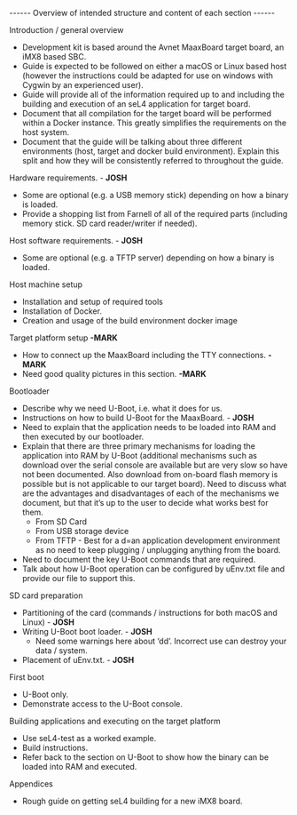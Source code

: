 ------ Overview of intended structure and content of each section ------

Introduction / general overview
- Development kit is based around the Avnet MaaxBoard target board, an iMX8 based SBC.
- Guide is expected to be followed on either a macOS or Linux based host (however the instructions could be adapted for use on windows with Cygwin by an experienced user).
- Guide will provide all of the information required up to and including the building and execution of an seL4 application for target board.
- Document that all compilation for the target board will be performed within a Docker instance. This greatly simplifies the requirements on the host system.
- Document that the guide will be talking about three different environments (host, target and docker build environment). Explain this split and how they will be consistently referred to throughout the guide.

Hardware requirements. - **JOSH**
- Some are optional (e.g. a USB memory stick) depending on how a binary is loaded.
- Provide a shopping list from Farnell of all of the required parts (including memory stick. SD card reader/writer if needed).

Host software requirements. - **JOSH**
- Some are optional (e.g. a TFTP server) depending on how a binary is loaded.

Host machine setup
- Installation and setup of required tools
- Installation of Docker.
- Creation and usage of the build environment docker image

Target platform setup **-MARK**
- How to connect up the MaaxBoard including the TTY connections. **-MARK**
- Need good quality pictures in this section. **-MARK**

Bootloader
- Describe why we need U-Boot, i.e. what it does for us.
- Instructions on how to build U-Boot for the MaaxBoard. - **JOSH**
- Need to explain that the application needs to be loaded into RAM and then executed by our bootloader.
- Explain that there are three primary mechanisms for loading the application into RAM by U-Boot (additional mechanisms such as download over the serial console are available but are very slow so have not been documented. Also download from on-board flash memory is possible but is not applicable to our target board). Need to discuss what are the advantages and disadvantages of each of the mechanisms we document, but that it’s up to the user to decide what works best for them.
    - From SD Card
    - From USB storage device
    - From TFTP - Best for a d=an application development environment as no need to keep plugging / unplugging anything from the board.
- Need to document the key U-Boot commands that are required.
- Talk about how U-Boot operation can be configured by uEnv.txt file and provide our file to support this.

SD card preparation
- Partitioning of the card (commands / instructions for both macOS and Linux) - **JOSH**
- Writing U-Boot boot loader. - **JOSH**
    - Need some warnings here about ‘dd’. Incorrect use can destroy your data / system.
- Placement of uEnv.txt. - **JOSH**

First boot
- U-Boot only.
- Demonstrate access to the U-Boot console.

Building applications and executing on the target platform
- Use seL4-test as a worked example.
- Build instructions.
- Refer back to the section on U-Boot to show how the binary can be loaded into RAM and executed.

Appendices
- Rough guide on getting seL4 building for a new iMX8 board.
